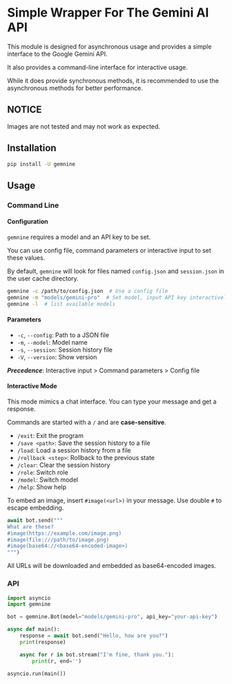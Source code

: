 # Simple Wrapper For The Gemini AI API

This module is designed for asynchronous usage and provides a simple interface to the Google Gemini API.

It also provides a command-line interface for interactive usage.

While it does provide synchronous methods, it is recommended to use the asynchronous methods for better performance.

## **NOTICE**

Images are not tested and may not work as expected.

## Installation

```bash
pip install -U gemnine
```

## Usage

### Command Line

#### Configuration

`gemnine` requires a model and an API key to be set.

You can use config file, command parameters or interactive input to set these values.

By default, `gemnine` will look for files named `config.json` and `session.json` in the user cache directory.

```bash
gemnine -c /path/to/config.json  # Use a config file
gemnine -m "models/gemini-pro"  # Set model, input API key interactively
gemnine -l  # list available models
```

#### Parameters

- `-c`, `--config`: Path to a JSON file
- `-m`, `--model`: Model name
- `-s`, `--session`: Session history file
- `-V`, `--version`: Show version

**_Precedence_**: Interactive input > Command parameters > Config file

#### Interactive Mode

This mode mimics a chat interface. You can type your message and get a response.

Commands are started with a `/` and are **case-sensitive**.

- `/exit`: Exit the program
- `/save <path>`: Save the session history to a file
- `/load`: Load a session history from a file
- `/rollback <step>`: Rollback to the previous state
- `/clear`: Clear the session history
- `/role`: Switch role
- `/model`: Switch model
- `/help`: Show help

To embed an image, insert `#image(<url>)` in your message.
Use double `#` to escape embedding.

```Python
await bot.send("""
What are these?
#image(https://example.com/image.png)
#image(file:///path/to/image.png)
#image(base64://<base64-encoded-image>)
""")
```

All URLs will be downloaded and embedded as base64-encoded images.

### API

```python
import asyncio
import gemnine

bot = gemnine.Bot(model="models/gemini-pro", api_key="your-api-key")

async def main():
    response = await bot.send("Hello, how are you?")
    print(response)

    async for r in bot.stream("I'm fine, thank you."):
        print(r, end='')

asyncio.run(main())
```
